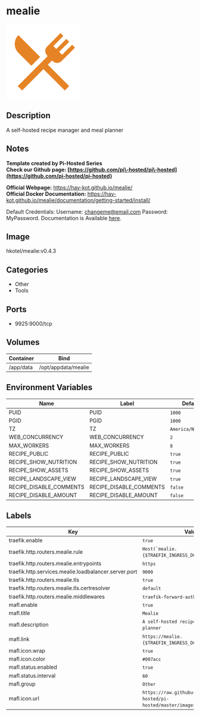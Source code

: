 # mealie

![Logo](images/mealie.png)

## Description
A self\-hosted recipe manager and meal planner

## Notes
**Template created by Pi\-Hosted Series**  
**Check our Github page: [https://github.com/pi\-hosted/pi\-hosted](https://github.com/pi-hosted/pi-hosted)**  
  
**Official Webpage:** [https://hay\-kot.github.io/mealie/](https://hay-kot.github.io/mealie/)  
**Official Docker Documentation:** [https://hay\-kot.github.io/mealie/documentation/getting\-started/install/](https://hay-kot.github.io/mealie/documentation/getting-started/install/)  
  
  
Default Credentials: Username: changeme@email.com Password: MyPassword. Documentation is Available [here](https://hay-kot.github.io/mealie/documentation/getting-started/install/).

## Image
hkotel/mealie:v0.4.3

## Categories
- Other
- Tools

## Ports
- 9925:9000/tcp

## Volumes
| Container | Bind |
|-----------|------|
| /app/data | /opt/appdata/mealie |

## Environment Variables
| Name | Label | Default | Description |
|------|-------|---------|-------------|
| PUID | PUID | ```1000``` | `````` |
| PGID | PGID | ```1000``` | `````` |
| TZ | TZ | ```America/New_York``` | `````` |
| WEB_CONCURRENCY | WEB_CONCURRENCY | ```2``` | `````` |
| MAX_WORKERS | MAX_WORKERS | ```8``` | `````` |
| RECIPE_PUBLIC | RECIPE_PUBLIC | ```true``` | `````` |
| RECIPE_SHOW_NUTRITION | RECIPE_SHOW_NUTRITION | ```true``` | `````` |
| RECIPE_SHOW_ASSETS | RECIPE_SHOW_ASSETS | ```true``` | `````` |
| RECIPE_LANDSCAPE_VIEW | RECIPE_LANDSCAPE_VIEW | ```true``` | `````` |
| RECIPE_DISABLE_COMMENTS | RECIPE_DISABLE_COMMENTS | ```false``` | `````` |
| RECIPE_DISABLE_AMOUNT | RECIPE_DISABLE_AMOUNT | ```false``` | `````` |

## Labels
| Key | Value |
|-----|-------|
| traefik.enable | ```true``` |
| traefik.http.routers.mealie.rule | ```Host(`mealie.{$TRAEFIK_INGRESS_DOMAIN}`)``` |
| traefik.http.routers.mealie.entrypoints | ```https``` |
| traefik.http.services.mealie.loadbalancer.server.port | ```9000``` |
| traefik.http.routers.mealie.tls | ```true``` |
| traefik.http.routers.mealie.tls.certresolver | ```default``` |
| traefik.http.routers.mealie.middlewares | ```traefik-forward-auth``` |
| mafl.enable | ```true``` |
| mafl.title | ```Mealie``` |
| mafl.description | ```A self-hosted recipe manager and meal planner``` |
| mafl.link | ```https://mealie.{$TRAEFIK_INGRESS_DOMAIN}``` |
| mafl.icon.wrap | ```true``` |
| mafl.icon.color | ```#007acc``` |
| mafl.status.enabled | ```true``` |
| mafl.status.interval | ```60``` |
| mafl.group | ```Other``` |
| mafl.icon.url | ```https://raw.githubusercontent.com/pi-hosted/pi-hosted/master/images/mealie.png``` |


